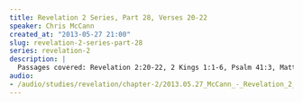 ```yaml
--- 
title: Revelation 2 Series, Part 28, Verses 20-22
speaker: Chris McCann
created_at: "2013-05-27 21:00"
slug: revelation-2-series-part-28
series: revelation-2
description: |
  Passages covered: Revelation 2:20-22, 2 Kings 1:1-6, Psalm 41:3, Matthew 9:2-6, Mark 7:24-30, Luke 17:34-35, Matthew 24:19-21, Acts 7:11, Revelation 7:9-14.
audio: 
- /audio/studies/revelation/chapter-2/2013.05.27_McCann_-_Revelation_2_Series_Part_28.yaml
---
```

